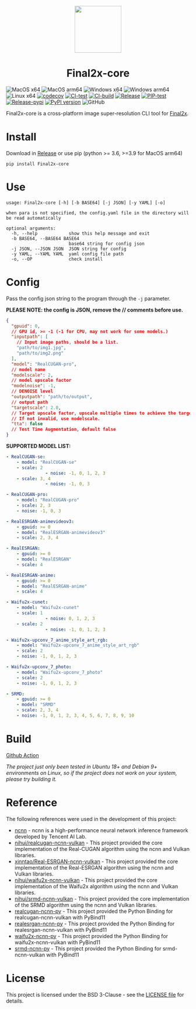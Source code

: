 <p align="center">

<img src="https://s2.loli.net/2023/06/19/547qRecHdnJIbKu.png" height="128">

</p>

<h1 align="center"> Final2x-core </h1>

![MacOS x64](https://img.shields.io/badge/Support-MacOS%20x64-blue?logo=Apple&style=flat-square)
![MacOS arm64](https://img.shields.io/badge/Support-MacOS%20arm64-blue?logo=Apple&style=flat-square)
![Windows x64](https://img.shields.io/badge/Support-Windows%20x64-blue?logo=Windows&style=flat-square)
![Windows arm64](https://img.shields.io/badge/Support-Windows%20arm64-blue?logo=Windows&style=flat-square)
![Linux x64](https://img.shields.io/badge/Support-Linux%20x64-blue?logo=Linux&style=flat-square)
[![codecov](https://codecov.io/gh/Tohrusky/Final2x-core/branch/main/graph/badge.svg?token=B2TNKYN4O4)](https://codecov.io/gh/Tohrusky/Final2x-core)
[![CI-test](https://github.com/Tohrusky/Final2x-core/actions/workflows/CI-test.yml/badge.svg)](https://github.com/Tohrusky/Final2x-core/actions/workflows/CI-test.yml)
[![CI-build](https://github.com/Tohrusky/Final2x-core/actions/workflows/CI-build.yml/badge.svg)](https://github.com/Tohrusky/Final2x-core/actions/workflows/CI-build.yml)
[![Release](https://github.com/Tohrusky/Final2x-core/actions/workflows/Release.yml/badge.svg)](https://github.com/Tohrusky/Final2x-core/actions/workflows/Release.yml)
[![PIP-test](https://github.com/Tohrusky/Final2x-core/actions/workflows/PIP-test.yml/badge.svg)](https://github.com/Tohrusky/Final2x-core/actions/workflows/PIP-test.yml)
[![Release-pypi](https://github.com/Tohrusky/Final2x-core/actions/workflows/Release-pypi.yml/badge.svg)](https://github.com/Tohrusky/Final2x-core/actions/workflows/Release-pypi.yml)
[![PyPI version](https://badge.fury.io/py/Final2x-core.svg)](https://badge.fury.io/py/Final2x-core)
![GitHub](https://img.shields.io/github/license/Tohrusky/Final2x-core)

Final2x-core is a cross-platform image super-resolution CLI tool for [Final2x](https://github.com/Tohrusky/Final2x).

# Install

Download in [Release](https://github.com/Tohrusky/Final2x-core/releases) or use pip (python >= 3.6, >=3.9 for MacOS
arm64)

```shell
pip install Final2x-core
```

# Use

```shell
usage: Final2x-core [-h] [-b BASE64] [-j JSON] [-y YAML] [-o]

when para is not specified, the config.yaml file in the directory will be read automatically

optional arguments:
  -h, --help            show this help message and exit
  -b BASE64, --BASE64 BASE64
                        base64 string for config json
  -j JSON, --JSON JSON  JSON string for config
  -y YAML, --YAML YAML  yaml config file path
  -o, --OP              check install
```

# Config

Pass the config json string to the program through the `-j` parameter.

**PLEASE NOTE: the config is JSON, remove the // comments before use.**

```json
{
  "gpuid": 0,
  // GPU id, >= -1 (-1 for CPU, may not work for some models.)
  "inputpath": [
    // Input image paths, should be a list.
    "path/to/img1.jpg",
    "path/to/img2.png"
  ],
  "model": "RealCUGAN-pro",
  // model name
  "modelscale": 2,
  // model upscale factor
  "modelnoise": -1,
  // DENOISE level
  "outputpath": "path/to/output",
  // output path
  "targetscale": 2.0,
  // Target upscale factor, upscale multiple times to achieve the target upscale factor.
  // If not invalid, use modelscale.
  "tta": false
  // Test Time Augmentation, default false
}
```

**SUPPORTED MODEL LIST:**

```yaml
- RealCUGAN-se:
    - model: "RealCUGAN-se"
    - scale: 2
               - noise: -1, 0, 1, 2, 3
    - scale: 3, 4
               - noise: -1, 0, 3

- RealCUGAN-pro:
    - model: "RealCUGAN-pro"
    - scale: 2, 3
    - noise: -1, 0, 3

- RealESRGAN-animevideov3:
    - gpuid: >= 0
    - model: "RealESRGAN-animevideov3"
    - scale: 2, 3, 4

- RealESRGAN:
    - gpuid: >= 0
    - model: "RealESRGAN"
    - scale: 4

- RealESRGAN-anime:
    - gpuid: >= 0
    - model: "RealESRGAN-anime"
    - scale: 4

- Waifu2x-cunet:
    - model: "Waifu2x-cunet"
    - scale: 1
               - noise: 0, 1, 2, 3
    - scale: 2
               - noise: -1, 0, 1, 2, 3

- Waifu2x-upconv_7_anime_style_art_rgb:
    - model: "Waifu2x-upconv_7_anime_style_art_rgb"
    - scale: 2
    - noise: -1, 0, 1, 2, 3

- Waifu2x-upconv_7_photo:
    - model: "Waifu2x-upconv_7_photo"
    - scale: 2
    - noise: -1, 0, 1, 2, 3

- SRMD:
    - gpuid: >= 0
    - model: "SRMD"
    - scale: 2, 3, 4
    - noise: -1, 0, 1, 2, 3, 4, 5, 6, 7, 8, 9, 10
```

# Build

[Github Action](https://github.com/Tohrusky/Final2x-core/actions/workflows/CI-build.yml)

*The project just only been tested in Ubuntu 18+ and Debian 9+ environments on Linux, so if the project does not work on
your system, please try building it.*

# Reference

The following references were used in the development of this project:

- [ncnn](https://github.com/Tencent/ncnn) - ncnn is a high-performance neural network inference framework developed by
  Tencent AI Lab.
- [nihui/realcugan-ncnn-vulkan](https://github.com/nihui/realcugan-ncnn-vulkan) - This project provided the core
  implementation of the Real-CUGAN algorithm using the ncnn and Vulkan libraries.
- [xinntao/Real-ESRGAN-ncnn-vulkan](https://github.com/xinntao/Real-ESRGAN-ncnn-vulkan) - This project provided the core
  implementation of the Real-ESRGAN algorithm using the ncnn and Vulkan
  libraries.
- [nihui/waifu2x-ncnn-vulkan](https://github.com/nihui/waifu2x-ncnn-vulkan) - This project provided the core
  implementation of the Waifu2x algorithm using the ncnn and Vulkan libraries.
- [nihui/srmd-ncnn-vulkan](https://github.com/nihui/srmd-ncnn-vulkan) - This project provided the core implementation of
  the SRMD algorithm using the ncnn and Vulkan libraries.
- [realcugan-ncnn-py](https://github.com/Tohrusky/realcugan-ncnn-py) - This project provided the Python Binding for
  realcugan-ncnn-vulkan with PyBind11
- [realesrgan-ncnn-py](https://github.com/Tohrusky/realesrgan-ncnn-py) - This project provided the Python Binding for
  realesrgan-ncnn-vulkan with PyBind11
- [waifu2x-ncnn-py](https://github.com/Tohrusky/waifu2x-ncnn-py) - This project provided the Python Binding for
  waifu2x-ncnn-vulkan with PyBind11
- [srmd-ncnn-py](https://github.com/Tohrusky/srmd-ncnn-py) - This project provided the Python Binding for
  srmd-ncnn-vulkan
  with PyBind11

# License

This project is licensed under the BSD 3-Clause - see
the [LICENSE file](https://github.com/Tohrusky/Final2x-core/blob/main/LICENSE) for details.
